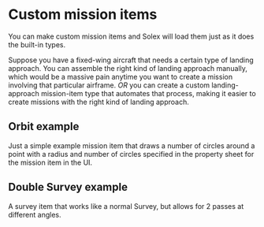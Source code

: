 # Custom mission items

You can make custom mission items and Solex will load them just as it does the built-in types. 

Suppose you have a fixed-wing aircraft that needs a certain type of landing approach. You can assemble the right kind of landing approach manually, which would be a massive pain anytime you want to create a mission involving that particular airframe. _OR_ you can create a custom landing-approach mission-item type that automates that process, making it easier to create missions with the right kind of landing approach.

## Orbit example

Just a simple example mission item that draws a number of circles around a point with a radius and number of circles specified in the property sheet for the mission item in the UI. 

## Double Survey example

A survey item that works like a normal Survey, but allows for 2 passes at different angles.
